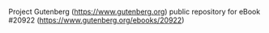 Project Gutenberg (https://www.gutenberg.org) public repository for eBook #20922 (https://www.gutenberg.org/ebooks/20922)
